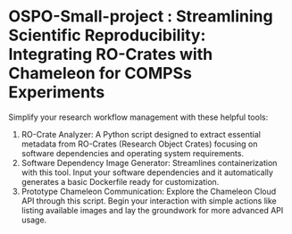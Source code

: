 # OSPO-Small-project : Streamlining Scientific Reproducibility: Integrating RO-Crates with Chameleon for COMPSs Experiments

Simplify your research workflow management with these helpful tools:

1. RO-Crate Analyzer:  A Python script designed to extract essential metadata from RO-Crates (Research Object Crates) focusing on software dependencies and operating system requirements.
2. Software Dependency Image Generator: Streamlines containerization with this tool. Input your software dependencies and it automatically generates a basic Dockerfile ready for customization.
3. Prototype Chameleon Communication:  Explore the Chameleon Cloud API through this script.  Begin your interaction with simple actions like listing available images and lay the groundwork for more advanced API usage.
